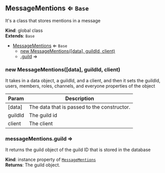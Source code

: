 <a name="MessageMentions"></a>

## MessageMentions ⇐ <code>Base</code>
It's a class that stores mentions in a message

**Kind**: global class  
**Extends**: <code>Base</code>  

* [MessageMentions](#MessageMentions) ⇐ <code>Base</code>
    * [new MessageMentions([data], guildId, client)](#new_MessageMentions_new)
    * [.guild](#MessageMentions+guild) ⇒

<a name="new_MessageMentions_new"></a>

### new MessageMentions([data], guildId, client)
It takes in a data object, a guildId, and a client, and then it sets the guildId, users, members,roles, channels, and everyone properties of the object


| Param | Description |
| --- | --- |
| [data] | The data that is passed to the constructor. |
| guildId | The guild id |
| client | The client |

<a name="MessageMentions+guild"></a>

### messageMentions.guild ⇒
It returns the guild object of the guild ID that is stored in the database

**Kind**: instance property of [<code>MessageMentions</code>](#MessageMentions)  
**Returns**: The guild object.  
